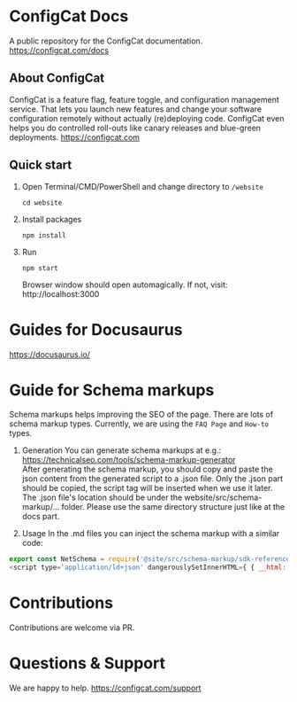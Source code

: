 # ConfigCat Docs

A public repository for the ConfigCat documentation. https://configcat.com/docs

## About ConfigCat
ConfigCat is a feature flag, feature toggle, and configuration management service. That lets you launch new features and change your software configuration remotely without actually (re)deploying code. ConfigCat even helps you do controlled roll-outs like canary releases and blue-green deployments. https://configcat.com

## Quick start
1. Open Terminal/CMD/PowerShell and change directory to `/website`
    ```
    cd website
    ```
2. Install packages
   ```
   npm install
   ```
3. Run
   ```
   npm start
   ```
   Browser window should open automagically. If not, visit: http://localhost:3000

# Guides for Docusaurus

https://docusaurus.io/

# Guide for Schema markups
Schema markups helps improving the SEO of the page. There are lots of schema markup types. 
Currently, we are using the `FAQ Page` and `How-to` types. 

1. Generation
You can generate schema markups at e.g.: https://technicalseo.com/tools/schema-markup-generator  
After generating the schema markup, you should copy and paste the json content from the generated script to a .json file. Only the .json part should be copied, the script tag will be inserted when we use it later.  
The .json file's location should be under the website/src/schema-markup/... folder. Please use the same directory structure just like at the docs part.

2. Usage
In the .md files you can inject the schema markup with a similar code:  
``` javascript
export const NetSchema = require('@site/src/schema-markup/sdk-reference/net.json');
<script type='application/ld+json' dangerouslySetInnerHTML={ { __html: JSON.stringify(NetSchema) }}></script>
```

# Contributions

Contributions are welcome via PR.

# Questions & Support

We are happy to help.
https://configcat.com/support